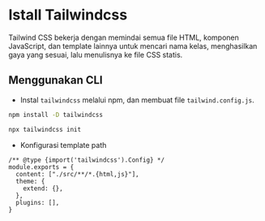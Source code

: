 # Istall Tailwindcss

Tailwind CSS bekerja dengan memindai semua file HTML, komponen JavaScript, dan template lainnya untuk mencari nama kelas, menghasilkan gaya yang sesuai, lalu menulisnya ke file CSS statis.

## Menggunakan CLI

- Instal `tailwindcss` melalui npm, dan membuat file `tailwind.config.js`.

```sh
npm install -D tailwindcss
```

```sh
npx tailwindcss init
```

- Konfigurasi template path

```
/** @type {import('tailwindcss').Config} */
module.exports = {
  content: ["./src/**/*.{html,js}"],
  theme: {
    extend: {},
  },
  plugins: [],
}
```
